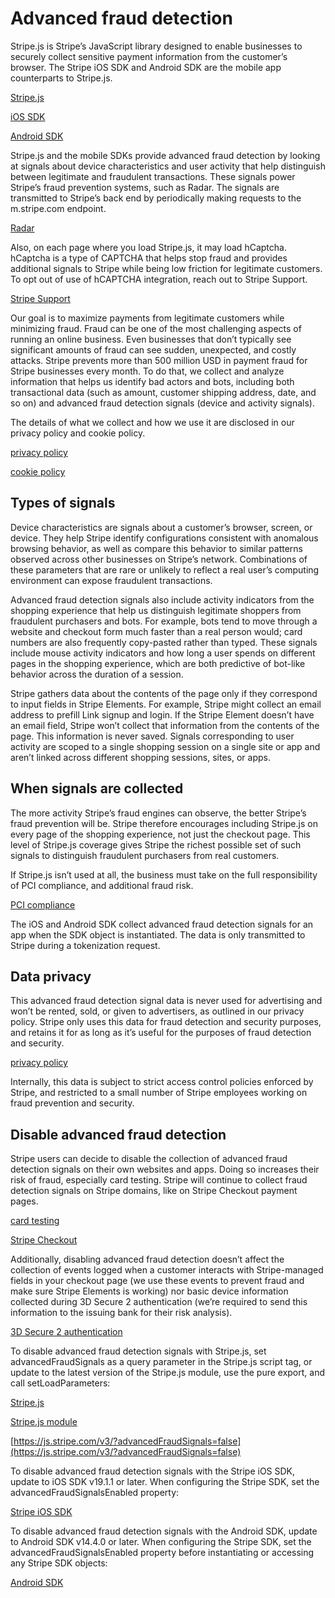 # Advanced fraud detection

Stripe.js is Stripe’s JavaScript library designed to enable businesses to securely collect sensitive payment information from the customer’s browser. The Stripe iOS SDK and Android SDK are the mobile app counterparts to Stripe.js.

[Stripe.js](/js)

[iOS SDK](/mobile/ios/basic)

[Android SDK](/mobile/android/basic)

Stripe.js and the mobile SDKs provide advanced fraud detection by looking at signals about device characteristics and user activity that help distinguish between legitimate and fraudulent transactions. These signals power Stripe’s fraud prevention systems, such as Radar. The signals are transmitted to Stripe’s back end by periodically making requests to the m.stripe.com endpoint.

[Radar](/radar)

Also, on each page where you load Stripe.js, it may load hCaptcha. hCaptcha is a type of CAPTCHA that helps stop fraud and provides additional signals to Stripe while being low friction for legitimate customers. To opt out of use of hCAPTCHA integration, reach out to Stripe Support.

[Stripe Support](https://support.stripe.com/contact/login)

Our goal is to maximize payments from legitimate customers while minimizing fraud. Fraud can be one of the most challenging aspects of running an online business. Even businesses that don’t typically see significant amounts of fraud can see sudden, unexpected, and costly attacks. Stripe prevents more than 500 million USD in payment fraud for Stripe businesses every month. To do that, we collect and analyze information that helps us identify bad actors and bots, including both transactional data (such as amount, customer shipping address, date, and so on) and advanced fraud detection signals (device and activity signals).

The details of what we collect and how we use it are disclosed in our privacy policy and cookie policy.

[privacy policy](https://stripe.com/privacy)

[cookie policy](https://stripe.com/cookies-policy/legal)

## Types of signals

Device characteristics are signals about a customer’s browser, screen, or device. They help Stripe identify configurations consistent with anomalous browsing behavior, as well as compare this behavior to similar patterns observed across other businesses on Stripe’s network. Combinations of these parameters that are rare or unlikely to reflect a real user’s computing environment can expose fraudulent transactions.

Advanced fraud detection signals also include activity indicators from the shopping experience that help us distinguish legitimate shoppers from fraudulent purchasers and bots. For example, bots tend to move through a website and checkout form much faster than a real person would; card numbers are also frequently copy-pasted rather than typed. These signals include mouse activity indicators and how long a user spends on different pages in the shopping experience, which are both predictive of bot-like behavior across the duration of a session.

Stripe gathers data about the contents of the page only if they correspond to input fields in Stripe Elements. For example, Stripe might collect an email address to prefill Link signup and login. If the Stripe Element doesn’t have an email field, Stripe won’t collect that information from the contents of the page. This information is never saved. Signals corresponding to user activity are scoped to a single shopping session on a single site or app and aren’t linked across different shopping sessions, sites, or apps.

## When signals are collected

The more activity Stripe’s fraud engines can observe, the better Stripe’s fraud prevention will be. Stripe therefore encourages including Stripe.js on every page of the shopping experience, not just the checkout page. This level of Stripe.js coverage gives Stripe the richest possible set of such signals to distinguish fraudulent purchasers from real customers.

If Stripe.js isn’t used at all, the business must take on the full responsibility of PCI compliance, and additional fraud risk.

[PCI compliance](/security/guide#validating-pci-compliance)

The iOS and Android SDK collect advanced fraud detection signals for an app when the SDK object is instantiated. The data is only transmitted to Stripe during a tokenization request.

## Data privacy

This advanced fraud detection signal data is never used for advertising and won’t be rented, sold, or given to advertisers, as outlined in our privacy policy. Stripe only uses this data for fraud detection and security purposes, and retains it for as long as it’s useful for the purposes of fraud detection and security.

[privacy policy](https://stripe.com/privacy)

Internally, this data is subject to strict access control policies enforced by Stripe, and restricted to a small number of Stripe employees working on fraud prevention and security.

## Disable advanced fraud detection

Stripe users can decide to disable the collection of advanced fraud detection signals on their own websites and apps. Doing so increases their risk of fraud, especially card testing. Stripe will continue to collect fraud detection signals on Stripe domains, like on Stripe Checkout payment pages.

[card testing](/disputes/prevention/fraud-types#card-testing)

[Stripe Checkout](/payments/checkout)

Additionally, disabling advanced fraud detection doesn’t affect the collection of events logged when a customer interacts with Stripe-managed fields in your checkout page (we use these events to prevent fraud and make sure Stripe Elements is working) nor basic device information collected during 3D Secure 2 authentication (we’re required to send this information to the issuing bank for their risk analysis).

[3D Secure 2 authentication](https://support.stripe.com/questions/3d-secure-2-device-information)

To disable advanced fraud detection signals with Stripe.js, set advancedFraudSignals as a query parameter in the Stripe.js script tag, or update to the latest version of the Stripe.js module, use the pure export, and call setLoadParameters:

[Stripe.js](/js/including)

[Stripe.js module](https://github.com/stripe/stripe-js)

[https://js.stripe.com/v3/?advancedFraudSignals=false](https://js.stripe.com/v3/?advancedFraudSignals=false)

To disable advanced fraud detection signals with the Stripe iOS SDK, update to iOS SDK v19.1.1 or later. When configuring the Stripe SDK, set the advancedFraudSignalsEnabled property:

[Stripe iOS SDK](https://github.com/stripe/stripe-ios)

To disable advanced fraud detection signals with the Android SDK, update to Android SDK v14.4.0 or later. When configuring the Stripe SDK, set the advancedFraudSignalsEnabled property before instantiating or accessing any Stripe SDK objects:

[Android SDK](https://github.com/stripe/stripe-android)

